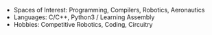 * Spaces of Interest: Programming, Compilers, Robotics, Aeronautics
* Languages: C/C++, Python3 / Learning Assembly
* Hobbies: Competitive Robotics, Coding, Circuitry
